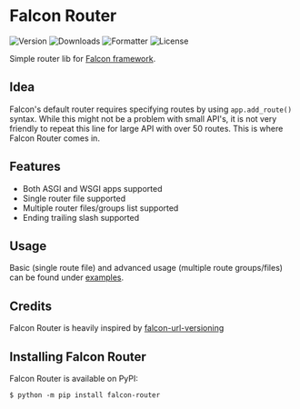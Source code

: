 # Falcon Router

![Version](https://img.shields.io/pypi/pyversions/falcon-router)
![Downloads](https://pepy.tech/badge/falcon-router)
![Formatter](https://img.shields.io/badge/code%20style-black-black)
![License](https://img.shields.io/pypi/l/falcon-router)

Simple router lib for [Falcon framework](https://falcon.readthedocs.io/en/stable/).

## Idea

Falcon's default router requires specifying routes by using `app.add_route()` syntax. While this
might not be a problem with small API's, it is not very friendly to repeat this line for large
API with over 50 routes. This is where Falcon Router comes in.

## Features

- Both ASGI and WSGI apps supported
- Single router file supported
- Multiple router files/groups list supported
- Ending trailing slash supported


## Usage

Basic (single route file) and advanced usage (multiple route groups/files) can be found under
[examples](https://gitlab.com/vojko.pribudic/falcon-router/-/tree/master/examples).


## Credits

Falcon Router is heavily inspired by [falcon-url-versioning](https://github.com/paneru-rajan/falcon-url-versioning)


## Installing Falcon Router

Falcon Router is available on PyPI:

```console
$ python -m pip install falcon-router
```